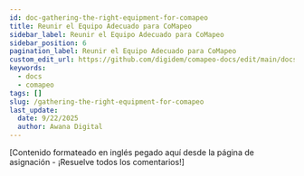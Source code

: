 ```yaml
---
id: doc-gathering-the-right-equipment-for-comapeo
title: Reunir el Equipo Adecuado para CoMapeo
sidebar_label: Reunir el Equipo Adecuado para CoMapeo
sidebar_position: 6
pagination_label: Reunir el Equipo Adecuado para CoMapeo
custom_edit_url: https://github.com/digidem/comapeo-docs/edit/main/docs/getting-started-essentials/gathering-the-right-equipment-for-comapeo.md
keywords:
  - docs
  - comapeo
tags: []
slug: /gathering-the-right-equipment-for-comapeo
last_update:
  date: 9/22/2025
  author: Awana Digital
---
```

[Contenido formateado en inglés pegado aquí desde la página de asignación - ¡Resuelve todos los comentarios!]

